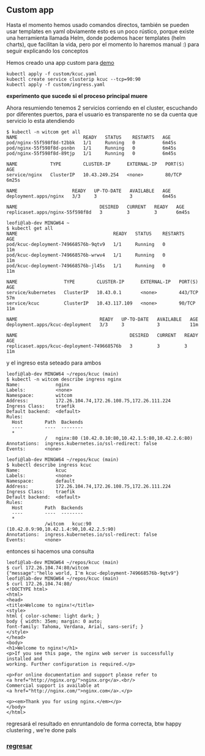 ## Custom app

Hasta el momento hemos usado comandos directos, también se pueden usar templates en yaml
obviamente esto es un poco rústico, porque existe una herramienta llamada Helm, donde podemos hacer templates 
(helm charts), que facilitan la vida, pero por el momento lo haremos manual :) para seguir explicando los conceptos

Hemos creado una app custom para [demo](localbuild.md)

```
kubectl apply -f custom/kcuc.yaml
kubectl create service clusterip kcuc --tcp=90:90
kubectl apply -f custom/ingress.yaml
```

__experimento que sucede si el proceso principal muere__

Ahora resumiendo tenemos 2 servicios corriendo en el cluster, escuchando por diferentes puertos,
para el usuario es transparente no se da cuenta que servicio lo esta atendiendo

```
$ kubectl -n witcom get all
NAME                        READY   STATUS    RESTARTS   AGE
pod/nginx-55f598f8d-t2bbk   1/1     Running   0          6m45s
pod/nginx-55f598f8d-psnbn   1/1     Running   0          6m45s
pod/nginx-55f598f8d-89tjp   1/1     Running   0          6m45s

NAME            TYPE        CLUSTER-IP      EXTERNAL-IP   PORT(S)   AGE
service/nginx   ClusterIP   10.43.249.254   <none>        80/TCP    6m25s

NAME                    READY   UP-TO-DATE   AVAILABLE   AGE
deployment.apps/nginx   3/3     3            3           6m45s

NAME                              DESIRED   CURRENT   READY   AGE
replicaset.apps/nginx-55f598f8d   3         3         3       6m45s

leofi@lab-dev MINGW64 ~
$ kubectl get all
NAME                                   READY   STATUS    RESTARTS   AGE
pod/kcuc-deployment-749668576b-9qtv9   1/1     Running   0          11m
pod/kcuc-deployment-749668576b-wrwv4   1/1     Running   0          11m
pod/kcuc-deployment-749668576b-jl45s   1/1     Running   0          11m

NAME                 TYPE        CLUSTER-IP      EXTERNAL-IP   PORT(S)   AGE
service/kubernetes   ClusterIP   10.43.0.1       <none>        443/TCP   57m
service/kcuc         ClusterIP   10.43.117.109   <none>        90/TCP    11m

NAME                              READY   UP-TO-DATE   AVAILABLE   AGE
deployment.apps/kcuc-deployment   3/3     3            3           11m

NAME                                         DESIRED   CURRENT   READY   AGE
replicaset.apps/kcuc-deployment-749668576b   3         3         3       11m

```
y el ingreso esta seteado para ambos 
```
leofi@lab-dev MINGW64 ~/repos/kcuc (main)
$ kubectl -n witcom describe ingress nginx
Name:             nginx
Labels:           <none>
Namespace:        witcom
Address:          172.26.104.74,172.26.108.75,172.26.111.224
Ingress Class:    traefik
Default backend:  <default>
Rules:
  Host        Path  Backends
  ----        ----  --------
  *
              /   nginx:80 (10.42.0.10:80,10.42.1.5:80,10.42.2.6:80)
Annotations:  ingress.kubernetes.io/ssl-redirect: false
Events:       <none>

leofi@lab-dev MINGW64 ~/repos/kcuc (main)
$ kubectl describe ingress kcuc
Name:             kcuc
Labels:           <none>
Namespace:        default
Address:          172.26.104.74,172.26.108.75,172.26.111.224
Ingress Class:    traefik
Default backend:  <default>
Rules:
  Host        Path  Backends
  ----        ----  --------
  *
              /witcom   kcuc:90 (10.42.0.9:90,10.42.1.4:90,10.42.2.5:90)
Annotations:  ingress.kubernetes.io/ssl-redirect: false
Events:       <none>
```

entonces si hacemos una consulta 

```
leofi@lab-dev MINGW64 ~/repos/kcuc (main)
$ curl 172.26.104.74:80/witcom
{"message":"hello world, I'm kcuc-deployment-749668576b-9qtv9"}
leofi@lab-dev MINGW64 ~/repos/kcuc (main)
$ curl 172.26.104.74:80/
<!DOCTYPE html>
<html>
<head>
<title>Welcome to nginx!</title>
<style>
html { color-scheme: light dark; }
body { width: 35em; margin: 0 auto;
font-family: Tahoma, Verdana, Arial, sans-serif; }
</style>
</head>
<body>
<h1>Welcome to nginx!</h1>
<p>If you see this page, the nginx web server is successfully installed and
working. Further configuration is required.</p>

<p>For online documentation and support please refer to
<a href="http://nginx.org/">nginx.org</a>.<br/>
Commercial support is available at
<a href="http://nginx.com/">nginx.com</a>.</p>

<p><em>Thank you for using nginx.</em></p>
</body>
</html>
```

regresará el resultado en enruntandolo de forma correcta, btw happy clustering , we're done pals

### [regresar](README.md)
